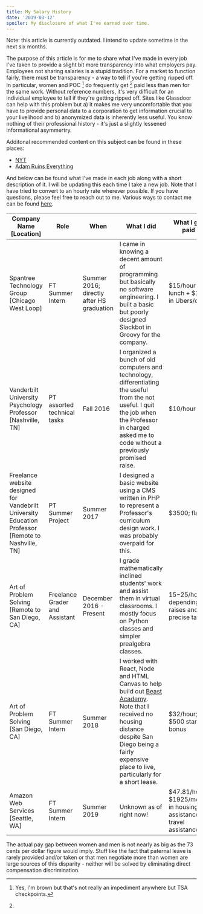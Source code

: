 ```yaml
---
title: My Salary History
date: '2019-03-12'
spoiler: My disclosure of what I've earned over time.
---
```


Note: this article is currently outdated. I intend to update sometime in the next six months.

The purpose of this article is for me to share what I've made in every job I've taken to provide a
slight bit more transparency into what employers pay. Employees not sharing salaries is a stupid
tradition. For a market to function fairly, there must be transparency - a way to tell if you're
getting ripped off. In particular, women and POC [^1] do frequently get [^2] paid less than men for
the same work. Without reference numbers, it's very difficult for an individual employee to tell if
they're getting ripped off. Sites like Glassdoor can help with this problem but a) it makes me very
uncomfortable that you have to provide personal data to a corporation to get information crucial to
your livelihood and b) anonymized data is inherently less useful. You know nothing of their
professional history - it's just a slightly lessened informational asymmertry.

Additonal recommended content on this subject can be found in these places:

- [NYT](https://www.nytimes.com/2018/08/31/smarter-living/pay-secrecy-national-labor-rights-act.html)
- [Adam Ruins Everything](https://www.youtube.com/watch?v=7xH7eGFuSYI)

And below can be found what I've made in each job along with a short description of it. I will be
updating this each time I take a new job. Note that I have tried to convert to an hourly rate
wherever possible. If you have questions, please feel free to reach out to me. Various ways to
contact me can be found [here](https://benc.io).

| Company Name [Location]                                                                            | Role                           | When                                      | What I did                                                                                                                                                                                                                                | What I got paid                                                   |
| -------------------------------------------------------------------------------------------------- | ------------------------------ | ----------------------------------------- | ----------------------------------------------------------------------------------------------------------------------------------------------------------------------------------------------------------------------------------------- | ----------------------------------------------------------------- |
| Spantree Technology Group [Chicago West Loop]                                                      | FT Summer Intern               | Summer 2016; directly after HS graduation | I came in knowing a decent amount of programming but basically no software engineering. I built a basic but poorly designed Slackbot in Groovy for the company.                                                                           | $15/hour + lunch + $12 in Ubers/day                               |
| Vanderbilt University Psychology Professor [Nashville, TN]                                         | PT assorted technical tasks    | Fall 2016                                 | I organized a bunch of old computers and technology, differentiating the useful from the not useful. I quit the job when the Professor in charged asked me to code without a previously promised raise.                                   | \$10/hour                                                         |
| Freelance website designed for Vandebrilt University Education Professor [Remote to Nashville, TN] | PT Summer Project              | Summer 2017                               | I designed a basic website using a CMS written in PHP to represent a Professor's curriculum design work. I was probably overpaid for this.                                                                                                | \$3500; flat                                                      |
| Art of Problem Solving [Remote to San Diego, CA]                                                   | Freelance Grader and Assistant | December 2016 - Present                   | I grade mathematically inclined students' work and assist them in virtual classrooms. I mostly focus on Python classes and simpler prealgebra classes.                                                                                    | $15-$25/hour; depending on raises and precise task.               |
| Art of Problem Solving [San Diego, CA]                                                             | FT Summer Intern               | Summer 2018                               | I worked with React, Node and HTML Canvas to help build out [Beast Academy](https://beastacademy.com). Note that I received no housing distance despite San Diego being a fairly expensive place to live, particularly for a short lease. | $32/hour; $500 starting bonus                                     |
| Amazon Web Services [Seattle, WA]                                                                  | FT Summer Intern               | Summer 2019                               | Unknown as of right now!                                                                                                                                                                                                                  | $47.81/hour; $1925/month in housing assistance; travel assistance |

[^1]: Yes, I'm brown but that's not really an impediment anywhere but TSA checkpoints.
[^2]:

  The actual pay gap between women and men is not nearly as big as the 73 cents per dollar figure
  would imply. Stuff like the fact that paternal leave is rarely provided and/or taken or that men
  negotiate more than women are large sources of this disparity - neither will be solved by
  eliminating direct compensation discrimination.

